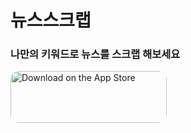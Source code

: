 # 뉴스스크랩
### 나만의 키워드로 뉴스를 스크랩 해보세요
<a href="https://apps.apple.com/us/app/%EB%89%B4%EC%8A%A4%EC%8A%A4%ED%81%AC%EB%9E%A9/id1499305186?itsct=apps_box&amp;itscg=30200" style="display: inline-block; overflow: hidden; border-top-left-radius: 13px; border-top-right-radius: 13px; border-bottom-right-radius: 13px; border-bottom-left-radius: 13px; width: 250px; height: 83px;"><img src="https://tools.applemediaservices.com/api/badges/download-on-the-app-store/black/en-US?size=250x83&amp;releaseDate=1582329600&h=a3d15c55808b7e67dcec4b43b76aeccc" alt="Download on the App Store" style="border-top-left-radius: 13px; border-top-right-radius: 13px; border-bottom-right-radius: 13px; border-bottom-left-radius: 13px; width: 250px; height: 83px;"></a>
